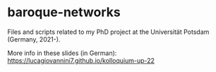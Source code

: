 # baroque-networks

Files and scripts related to my PhD project at the Universität Potsdam (Germany, 2021-).

More info in these slides (in German): https://lucagiovannini7.github.io/kolloquium-up-22
